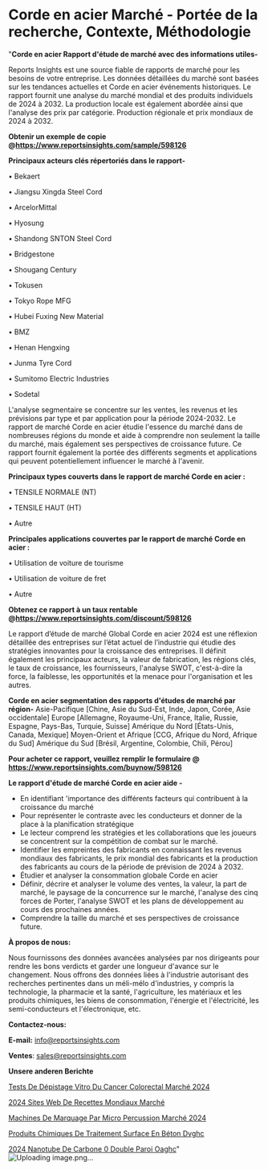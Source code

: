 # Corde en acier Marché - Portée de la recherche, Contexte, Méthodologie

"<strong>Corde en acier Rapport d'étude de marché avec des informations utiles-</strong>

Reports Insights est une source fiable de rapports de marché pour les besoins de votre entreprise. Les données détaillées du marché sont basées sur les tendances actuelles et Corde en acier événements historiques. Le rapport fournit une analyse du marché mondial et des produits individuels de 2024 à 2032. La production locale est également abordée ainsi que l'analyse des prix par catégorie. Production régionale et prix mondiaux de 2024 à 2032.

<strong><b>Obtenir un exemple de copie @</b></strong><a href=https://www.reportsinsights.com/sample/598126><strong><b>https://www.reportsinsights.com/sample/598126</b></strong></a>

<b>Principaux acteurs clés répertoriés dans le rapport-</b>

<b> </b>• Bekaert

• Jiangsu Xingda Steel Cord

• ArcelorMittal

• Hyosung

• Shandong SNTON Steel Cord

• Bridgestone

• Shougang Century

• Tokusen

• Tokyo Rope MFG

• Hubei Fuxing New Material

• BMZ

• Henan Hengxing

• Junma Tyre Cord

• Sumitomo Electric Industries

• Sodetal

L'analyse segmentaire se concentre sur les ventes, les revenus et les prévisions par type et par application pour la période 2024-2032. Le rapport de marché Corde en acier étudie l'essence du marché dans de nombreuses régions du monde et aide à comprendre non seulement la taille du marché, mais également ses perspectives de croissance future. Ce rapport fournit également la portée des différents segments et applications qui peuvent potentiellement influencer le marché à l'avenir.

<strong>Principaux types couverts dans le rapport de marché Corde en acier :</strong>

• TENSILE NORMALE (NT)

• TENSILE HAUT (HT)

• Autre

<strong>Principales applications couvertes par le rapport de marché Corde en acier :</strong>

• Utilisation de voiture de tourisme

• Utilisation de voiture de fret

• Autre

<strong><b>Obtenez ce rapport à un taux rentable @</b></strong><a href=https://www.reportsinsights.com/discount/598126><strong><b>https://www.reportsinsights.com/discount/598126</b></strong></a>

Le rapport d’étude de marché Global Corde en acier 2024 est une réflexion détaillée des entreprises sur l’état actuel de l’industrie qui étudie des stratégies innovantes pour la croissance des entreprises. Il définit également les principaux acteurs, la valeur de fabrication, les régions clés, le taux de croissance, les fournisseurs, l'analyse SWOT, c'est-à-dire la force, la faiblesse, les opportunités et la menace pour l'organisation et les autres.

<strong>Corde en acier segmentation des rapports d'études de marché par région-</strong>
Asie-Pacifique [Chine, Asie du Sud-Est, Inde, Japon, Corée, Asie occidentale]
Europe [Allemagne, Royaume-Uni, France, Italie, Russie, Espagne, Pays-Bas, Turquie, Suisse]
Amérique du Nord [États-Unis, Canada, Mexique]
Moyen-Orient et Afrique [CCG, Afrique du Nord, Afrique du Sud]
Amérique du Sud [Brésil, Argentine, Colombie, Chili, Pérou]

<strong>Pour acheter ce rapport, veuillez remplir le formulaire @   <a href=https://www.reportsinsights.com/buynow/598126>https://www.reportsinsights.com/buynow/598126</a></strong>

<strong>Le rapport d'étude de marché Corde en acier aide -</strong>
<ul>
  <li>En identifiant 'importance des différents facteurs qui contribuent à la croissance du marché</li>
  <li>Pour représenter le contraste avec les conducteurs et donner de la place à la planification stratégique</li>
  <li>Le lecteur comprend les stratégies et les collaborations que les joueurs se concentrent sur la compétition de combat sur le marché.</li>
  <li>Identifier les empreintes des fabricants en connaissant les revenus mondiaux des fabricants, le prix mondial des fabricants et la production des fabricants au cours de la période de prévision de 2024 à 2032.</li>
  <li>Étudier et analyser la consommation globale Corde en acier</li>
  <li>Définir, décrire et analyser le volume des ventes, la valeur, la part de marché, le paysage de la concurrence sur le marché, l'analyse des cinq forces de Porter, l'analyse SWOT et les plans de développement au cours des prochaines années.</li>
  <li>Comprendre la taille du marché et ses perspectives de croissance future.</li>
</ul>
<strong>À propos de nous:</strong>

Nous fournissons des données avancées analysées par nos dirigeants pour rendre les bons verdicts et garder une longueur d'avance sur le changement. Nous offrons des données liées à l'industrie autorisant des recherches pertinentes dans un méli-mélo d'industries, y compris la technologie, la pharmacie et la santé, l'agriculture, les matériaux et les produits chimiques, les biens de consommation, l'énergie et l'électricité, les semi-conducteurs et l'électronique, etc.

<strong>Contactez-nous:</strong>

<strong>E-mail:</strong> <a href=mailto:info@reportsinsights.com>info@reportsinsights.com</a>

<strong>Ventes</strong>: <a href=mailto:sales@reportsinsights.com>sales@reportsinsights.com</a>

<strong>Unsere anderen Berichte</strong>

<a href=https://www.linkedin.com/pulse/tests-de-dépistage-vitro-du-cancer-colorectal-marché-7gkgc/>Tests De Dépistage Vitro Du Cancer Colorectal Marché 2024</a>

<a href=https://www.linkedin.com/pulse/2024-sites-web-de-recettes-mondiaux-march%C3%A9-rapport-avr7c/>2024 Sites Web De Recettes Mondiaux Marché</a>

<a href=https://www.linkedin.com/pulse/machines-de-marquage-par-micro-percussion-marché-dhxpc/>Machines De Marquage Par Micro Percussion Marché 2024</a>

<a href=https://www.linkedin.com/pulse/produits-chimiques-de-traitement-surface-en-béton-dvghc/>Produits Chimiques De Traitement Surface En Béton Dvghc</a>

<a href=https://www.linkedin.com/pulse/2024-nanotube-de-carbone-%C3%A0-double-paroi-oaghc/>2024 Nanotube De Carbone 0 Double Paroi Oaghc</a>"
![Uploading image.png…]()
